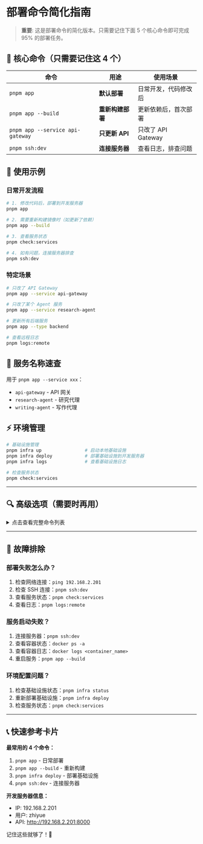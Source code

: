# 部署命令简化指南

> **重要**: 这是部署命令的简化版本。只需要记住下面 5 个核心命令即可完成 95% 的部署任务。

## 🚀 核心命令（只需要记住这 4 个）

| 命令 | 用途 | 使用场景 |
|------|------|----------|
| `pnpm app` | **默认部署** | 日常开发，代码修改后 |
| `pnpm app --build` | **重新构建部署** | 更新依赖后，首次部署 |
| `pnpm app --service api-gateway` | **只更新 API** | 只改了 API Gateway |
| `pnpm ssh:dev` | **连接服务器** | 查看日志，排查问题 |

## 📝 使用示例

### 日常开发流程
```bash
# 1. 修改代码后，部署到开发服务器
pnpm app

# 2. 需要重新构建镜像时（如更新了依赖）
pnpm app --build

# 3. 查看服务状态
pnpm check:services

# 4. 如有问题，连接服务器排查
pnpm ssh:dev
```

### 特定场景
```bash
# 只改了 API Gateway
pnpm app --service api-gateway

# 只改了某个 Agent 服务
pnpm app --service research-agent

# 更新所有后端服务
pnpm app --type backend

# 查看远程日志
pnpm logs:remote
```

## 🔧 服务名称速查

用于 `pnpm app --service xxx`：
- `api-gateway` - API 网关
- `research-agent` - 研究代理
- `writing-agent` - 写作代理

## ⚡ 环境管理

```bash
# 基础设施管理
pnpm infra up                # 启动本地基础设施
pnpm infra deploy            # 部署基础设施到开发服务器
pnpm infra logs              # 查看基础设施日志

# 检查服务状态
pnpm check:services
```

---

## 🔍 高级选项（需要时再用）

<details>
<summary>点击查看完整命令列表</summary>

### 应用部署命令完整列表
```bash
# 基础部署
pnpm app                 # 默认部署所有服务
pnpm app --build         # 构建并部署所有服务
pnpm app --help          # 显示帮助

# 分类部署
pnpm app --type backend  # 部署所有后端服务
pnpm app --type agents   # 部署所有 Agent 服务

# 特定服务部署
pnpm app --service api-gateway      # 部署 API Gateway
pnpm app --service research-agent   # 部署研究代理
pnpm app --service writing-agent    # 部署写作代理

# 构建并部署特定服务
pnpm app --service api-gateway --build  # 构建并部署 API Gateway
```

### 基础设施管理命令完整列表
```bash
# 基础设施管理
pnpm infra deploy            # 部署基础设施到开发服务器
pnpm infra deploy --local    # 本地部署基础设施
pnpm infra up                # 启动本地基础设施服务
pnpm infra down              # 停止本地基础设施服务
pnpm infra logs              # 查看基础设施日志
pnpm infra logs --follow     # 实时查看基础设施日志
pnpm infra status            # 检查基础设施服务状态

# SSH 和监控
pnpm ssh:dev                # 连接开发服务器
pnpm ssh:test               # 连接测试服务器
pnpm check:services         # 检查服务状态
pnpm check:services:full    # 完整服务检查
pnpm logs:remote           # 查看远程日志
pnpm backup:dev            # 备份开发数据
```

### 服务名称完整列表
用于 `pnpm app --service xxx` 参数：
- `api-gateway` - API Gateway
- `research-agent` - 研究代理
- `writing-agent` - 写作代理

</details>

---

## 🚨 故障排除

### 部署失败怎么办？
1. 检查网络连接：`ping 192.168.2.201`
2. 检查 SSH 连接：`pnpm ssh:dev`
3. 查看服务状态：`pnpm check:services`
4. 查看日志：`pnpm logs:remote`

### 服务启动失败？
1. 连接服务器：`pnpm ssh:dev`
2. 查看容器状态：`docker ps -a`
3. 查看容器日志：`docker logs <container_name>`
4. 重启服务：`pnpm app --build`

### 环境配置问题？
1. 检查基础设施状态：`pnpm infra status`
2. 重新部署基础设施：`pnpm infra deploy`
3. 检查服务状态：`pnpm check:services`

---

## 📞 快速参考卡片

**最常用的 4 个命令：**
1. `pnpm app` - 日常部署
2. `pnpm app --build` - 重新构建
3. `pnpm infra deploy` - 部署基础设施
4. `pnpm ssh:dev` - 连接服务器

**开发服务器信息：**
- IP: 192.168.2.201
- 用户: zhiyue
- API: http://192.168.2.201:8000

记住这些就够了！🎉